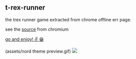 ## t-rex-runner

the trex runner game extracted from chrome offline err page.

see the [source](https://cs.chromium.org/chromium/src/components/neterror/resources/offline.js?q=t-rex+package:%5Echromium$&dr=C&l=7) from chromium


[go and enjoy! :v: :grin:  ](https://abod1960.github.io/t-rex-runner/)

(assets/nord theme preview.gif)
![](assets/t-rex-runner-bot.gif)
